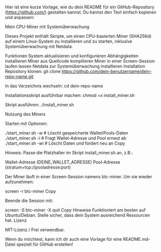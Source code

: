 Hier ist eine kurze Vorlage, wie du dein README für ein GitHub-Repository (https://github.com/) gestalten kannst. Du kannst den Text einfach kopieren und anpassen:

Mein CPU-Miner mit Systemüberwachung

Dieses Projekt enthält Skripte, um einen CPU-basierten Miner (SHA256d) auf einem Linux-System zu installieren und zu starten, inklusive Systemüberwachung mit Netdata.

Funktionen
System aktualisieren und konfigurieren
Abhängigkeiten installieren
Miner aus Quellcode kompilieren
Miner in einer Screen-Session laufen lassen
Netdata zur Systemüberwachung installieren
Installation
Repository klonen:
git clone https://github.com/dein-benutzername/dein-repo-name.git

In das Verzeichnis wechseln:
cd dein-repo-name

Installationsskript ausführbar machen:
chmod +x install_miner.sh

Skript ausführen:
./install_miner.sh

Nutzung des Miners

Starten mit Optionen:

./start_miner.sh -w   # Löscht gespeicherte Wallet/Pools-Daten
./start_miner.sh -i   # Fragt Wallet-Adresse und Pool erneut ab
./start_miner.sh -wi  # Löscht Daten und fordert neu an
Copy

Hinweis:
Passe die Platzhalter im Skript install_miner.sh an, z.B.:

Wallet-Adresse (DEINE_WALLET_ADRESSE)
Pool-Adresse (stratum+tcp://pooladresse:port)

Der Miner läuft in einer Screen-Session namens btc-miner. Um sie wieder aufzunehmen:

screen -r btc-miner
Copy

Beende die Session mit:

screen -S btc-miner -X quit
Copy
Hinweise
Funktioniert am besten auf Ubuntu/Debian.
Stelle sicher, dass dein System ausreichend Ressourcen hat.
Lizenz

MIT-Lizenz / Frei verwendbar.

Wenn du möchtest, kann ich dir auch eine Vorlage für eine README.md-Datei speziell für GitHub erstellen!
